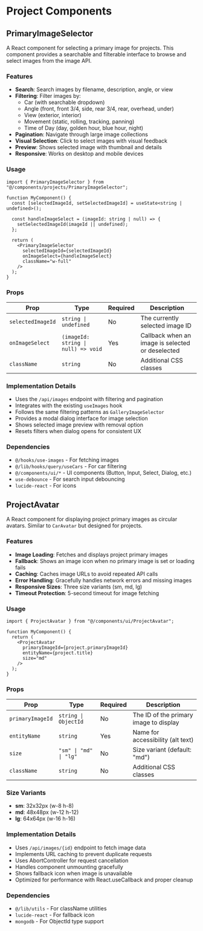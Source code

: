 # Project Components

## PrimaryImageSelector

A React component for selecting a primary image for projects. This component provides a searchable and filterable interface to browse and select images from the image API.

### Features

- **Search**: Search images by filename, description, angle, or view
- **Filtering**: Filter images by:
  - Car (with searchable dropdown)
  - Angle (front, front 3/4, side, rear 3/4, rear, overhead, under)
  - View (exterior, interior)
  - Movement (static, rolling, tracking, panning)
  - Time of Day (day, golden hour, blue hour, night)
- **Pagination**: Navigate through large image collections
- **Visual Selection**: Click to select images with visual feedback
- **Preview**: Shows selected image with thumbnail and details
- **Responsive**: Works on desktop and mobile devices

### Usage

```tsx
import { PrimaryImageSelector } from "@/components/projects/PrimaryImageSelector";

function MyComponent() {
  const [selectedImageId, setSelectedImageId] = useState<string | undefined>();

  const handleImageSelect = (imageId: string | null) => {
    setSelectedImageId(imageId || undefined);
  };

  return (
    <PrimaryImageSelector
      selectedImageId={selectedImageId}
      onImageSelect={handleImageSelect}
      className="w-full"
    />
  );
}
```

### Props

| Prop              | Type                                | Required | Description                                      |
| ----------------- | ----------------------------------- | -------- | ------------------------------------------------ |
| `selectedImageId` | `string \| undefined`               | No       | The currently selected image ID                  |
| `onImageSelect`   | `(imageId: string \| null) => void` | Yes      | Callback when an image is selected or deselected |
| `className`       | `string`                            | No       | Additional CSS classes                           |

### Implementation Details

- Uses the `/api/images` endpoint with filtering and pagination
- Integrates with the existing `useImages` hook
- Follows the same filtering patterns as `GalleryImageSelector`
- Provides a modal dialog interface for image selection
- Shows selected image preview with removal option
- Resets filters when dialog opens for consistent UX

### Dependencies

- `@/hooks/use-images` - For fetching images
- `@/lib/hooks/query/useCars` - For car filtering
- `@/components/ui/*` - UI components (Button, Input, Select, Dialog, etc.)
- `use-debounce` - For search input debouncing
- `lucide-react` - For icons

## ProjectAvatar

A React component for displaying project primary images as circular avatars. Similar to `CarAvatar` but designed for projects.

### Features

- **Image Loading**: Fetches and displays project primary images
- **Fallback**: Shows an image icon when no primary image is set or loading fails
- **Caching**: Caches image URLs to avoid repeated API calls
- **Error Handling**: Gracefully handles network errors and missing images
- **Responsive Sizes**: Three size variants (sm, md, lg)
- **Timeout Protection**: 5-second timeout for image fetching

### Usage

```tsx
import { ProjectAvatar } from "@/components/ui/ProjectAvatar";

function MyComponent() {
  return (
    <ProjectAvatar
      primaryImageId={project.primaryImageId}
      entityName={project.title}
      size="md"
    />
  );
}
```

### Props

| Prop             | Type                   | Required | Description                            |
| ---------------- | ---------------------- | -------- | -------------------------------------- |
| `primaryImageId` | `string \| ObjectId`   | No       | The ID of the primary image to display |
| `entityName`     | `string`               | Yes      | Name for accessibility (alt text)      |
| `size`           | `"sm" \| "md" \| "lg"` | No       | Size variant (default: "md")           |
| `className`      | `string`               | No       | Additional CSS classes                 |

### Size Variants

- **sm**: 32x32px (w-8 h-8)
- **md**: 48x48px (w-12 h-12)
- **lg**: 64x64px (w-16 h-16)

### Implementation Details

- Uses `/api/images/{id}` endpoint to fetch image data
- Implements URL caching to prevent duplicate requests
- Uses AbortController for request cancellation
- Handles component unmounting gracefully
- Shows fallback icon when image is unavailable
- Optimized for performance with React.useCallback and proper cleanup

### Dependencies

- `@/lib/utils` - For className utilities
- `lucide-react` - For fallback icon
- `mongodb` - For ObjectId type support
